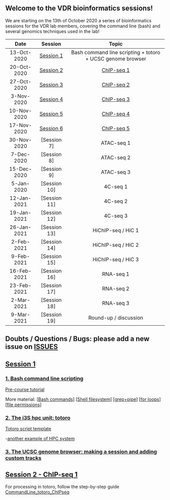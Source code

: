 ## Welcome to the VDR bioinformatics sessions!

We are starting on the 13th of October 2020 a series of bioinformatics sessions for the VDR lab members, covering the command line (bash) and several genomics techniques used in the lab!

| Date            | Session | Topic  | 
|:------------------------:|:----------:|:----------:|
|13-Oct-2020| [Session 1](https://drive.google.com/drive/folders/1RK7tvdJ9A4OP_lM7eGXGrRjGaGG-rftf) | Bash command line scripting + totoro + UCSC genome browser |
|20-Oct-2020| [Session 2](https://drive.google.com/drive/u/1/folders/1DceorSXPrEQT3bKRipkiVedHrzn5LSxC) | [ChIP-seq 1](https://docs.google.com/document/d/1E-gE1rvNJGRP--YHuDFOIYB8GTRKG9JoXj8VwH0VlSA) |
|27-Oct-2020| [Session 3](https://docs.google.com/presentation/d/1iOLnkja4k970fX0ilnEjLJTR2YK2JnzRiNGOaA5zJU4) | [ChIP-seq 2](https://docs.google.com/document/d/1E-gE1rvNJGRP--YHuDFOIYB8GTRKG9JoXj8VwH0VlSA) |
|3-Nov-2020| [Session 4](https://docs.google.com/presentation/d/1zp-QT24xTN0WCFsJgUmgNf-Q3nfBzy_NIlztBYdv9mQ) | [ChIP-seq 3](https://docs.google.com/document/d/1E-gE1rvNJGRP--YHuDFOIYB8GTRKG9JoXj8VwH0VlSA) |
|10-Nov-2020| [Session 5](https://docs.google.com/presentation/d/1JDvoIZRbBpKJDt3pwogfOkA-7WV4-nDyHidm8-1ipP8) | [ChIP-seq 4](https://docs.google.com/document/d/1E-gE1rvNJGRP--YHuDFOIYB8GTRKG9JoXj8VwH0VlSA) |
|17-Nov-2020| [Session 6](https://docs.google.com/presentation/d/19uptiDUDQFc5Vocx-EXpR3UX67vQ-x6MNlkGJ1GlpHM) | [ChIP-seq 5](https://docs.google.com/document/d/1OjzmJF3d-Yc3gWhnBYIV9RpnV9UX_L85t2YvUoaInZc)|
|30-Nov-2020| [Session 7] | ATAC-seq 1 |
|7-Dec-2020| [Session 8] | ATAC-seq 2 |
|15-Dec-2020| [Session 9] | ATAC-seq 3 |
|5-Jan-2020| [Session 10] | 4C-seq 1 |
|12-Jan-2021| [Session 11] | 4C-seq 2 |
|19-Jan-2021| [Session 12] | 4C-seq 3 |
|26-Jan-2021| [Session 13] | HiChIP-seq / HiC 1 |
|2-Feb-2021| [Session 14] | HiChIP-seq / HiC 2 |
|9-Feb-2021| [Session 15] | HiChIP-seq / HiC 3 |
|16-Feb-2021| [Session 16] | RNA-seq 1 |
|23-Feb-2021| [Session 17] | RNA-seq 2 |
|2-Mar-2021| [Session 18] | RNA-seq 3 |
|9-Mar-2021| [Session 19] | Round-up / discussion |



## Doubts / Questions / Bugs: please add a new issue on [ISSUES](https://github.com/MafGal/VDRbioinfo/issues)


## [Session 1](https://drive.google.com/drive/folders/1RK7tvdJ9A4OP_lM7eGXGrRjGaGG-rftf)

### [1. Bash command line scripting](https://docs.google.com/presentation/d/1yq4rQW916kzs-kS69widQBbWEXXt_f2VL0dIZUDkCzQ)

[Pre-course tutorial](https://linuxconfig.org/bash-scripting-tutorial-for-beginners)

More material: [[Bash commands](https://github.com/MafGal/VDRbioinfo/tree/main/GLOSSARY/BASH)] [[Shell filesystem](https://hbctraining.github.io/Intro-to-Shell/lessons/01_the_filesystem.html)] [[grep+pipe](https://hbctraining.github.io/Intro-to-Shell/lessons/02_searching_files.html)] [[for loops](https://hbctraining.github.io/Intro-to-Shell/lessons/04_loops_and_scripts.html)] [[file permissions](https://hbctraining.github.io/Intro-to-Shell/lessons/05_permissions_and_environment_variables.html)]

### [2. The i3S hpc unit: totoro](https://docs.google.com/presentation/d/1TYgBagEt4ARAysdpvkW5Q0t132u1CO4ZGm2BBIshomo)

[Totoro script template](https://github.com/MafGal/VDRbioinfo/tree/main/SCRIPTS)

-[another example of HPC system](https://hbctraining.github.io/Intro-to-rnaseq-hpc-O2/lectures/HPC_intro_O2.pdf)

### [3. The UCSC genome browser: making a session and adding custom tracks](https://docs.google.com/presentation/d/15lBS7mwn4mmAXtTm3b_Wu9QIJrXENTFX1wg-a8xrV4Q)

## [Session 2 - ChIP-seq 1](https://drive.google.com/drive/u/1/folders/1DceorSXPrEQT3bKRipkiVedHrzn5LSxC)

For processing in totoro, follow the step-by-step guide [CommandLine_totoro_ChIPseq](https://docs.google.com/document/d/1E-gE1rvNJGRP--YHuDFOIYB8GTRKG9JoXj8VwH0VlSA)


